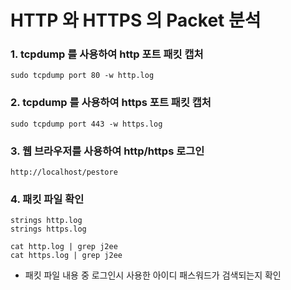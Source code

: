 HTTP 와 HTTPS 의 Packet 분석
=============

### 1. tcpdump 를 사용하여 http 포트 패킷 캡처
```
sudo tcpdump port 80 -w http.log
```

### 2. tcpdump 를 사용하여 https 포트 패킷 캡처
```
sudo tcpdump port 443 -w https.log
```

### 3. 웹 브라우저를 사용하여 http/https 로그인
```
http://localhost/pestore
```

### 4. 패킷 파일 확인
```
strings http.log
strings https.log

cat http.log | grep j2ee
cat https.log | grep j2ee
```

+ 패킷 파일 내용 중 로그인시 사용한 아이디 패스워드가 검색되는지 확인
